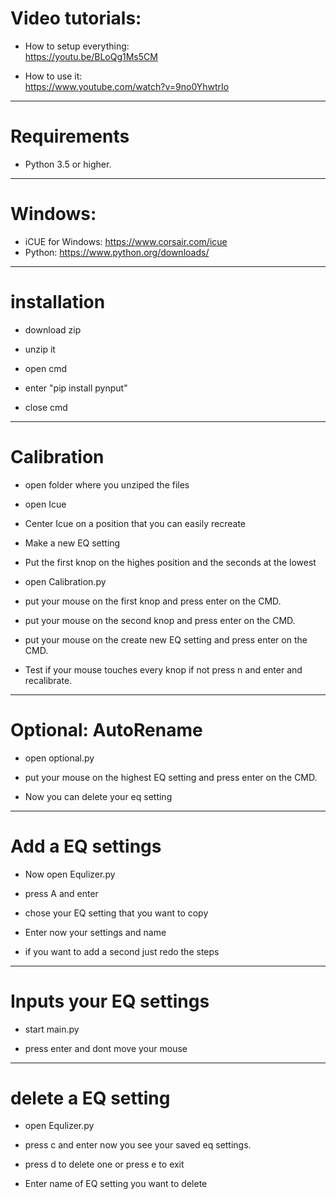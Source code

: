 
  # Video tutorials:                                            
- How to setup everything:                                      
  https://youtu.be/BLoQg1Ms5CM                               
                                                        
 - How to use it:                                          
  https://www.youtube.com/watch?v=9no0YhwtrIo                                
----------------------------------------
  # Requirements                                                  
                                                             
- Python 3.5 or higher.                                        
----------------------------------------
  # Windows:                                                    
- iCUE for Windows: https://www.corsair.com/icue                
- Python: https://www.python.org/downloads/                     
----------------------------------------
  # installation                                                  

- download zip

- unzip it

- open cmd

- enter "pip install pynput"

- close cmd
----------------------------------------
  # Calibration

- open folder where you unziped the files

- open Icue

- Center Icue on a position that you can easily recreate

- Make a new EQ setting

- Put the first knop on the highes position and the seconds at the lowest

- open Calibration.py

- put your mouse on the first knop and press enter on the CMD. 

- put your mouse on the second knop and press enter on the CMD. 

- put your mouse on the create new EQ setting and press enter on the CMD. 

- Test if your mouse touches every knop if not press n and enter and recalibrate.
----------------------------------------
  # Optional: AutoRename
- open optional.py

- put your mouse on the highest EQ setting and press enter on the CMD. 

- Now you can delete your eq setting
----------------------------------------
  # Add a EQ settings

- Now open Equlizer.py

- press A and enter

- chose your EQ setting that you want to copy

- Enter now your settings and name

- if you want to add a second just redo the steps
----------------------------------------
  # Inputs your EQ settings

- start main.py

- press enter and dont move your mouse
----------------------------------------
# delete a EQ setting

- open Equlizer.py

- press c and enter now you see your saved eq settings.

- press d to delete one or press e to exit

- Enter name of EQ setting you want to delete







